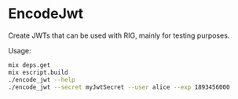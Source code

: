 # EncodeJwt

Create JWTs that can be used with RIG, mainly for testing purposes.

Usage:

```bash
mix deps.get
mix escript.build
./encode_jwt --help
./encode_jwt --secret myJwtSecret --user alice --exp 1893456000
```
